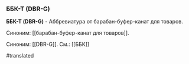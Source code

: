 ### ББК-Т (DBR-G)

**ББК-Т (DBR-G)** - Аббревиатура от барабан-буфер-канат для товаров.

Синоним: [[барабан-буфер-канат для товаров]].

Синоним: [[DBR-G]].
См.: [[ББК]]

#translated

